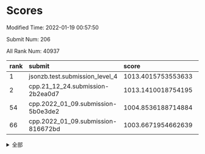 # Scores

Modified Time: 2022-01-19 00:57:50

Submit Num: 206

All Rank Num: 40937

| rank |               submit               |       score        |       sigma        | pk_num |
| :--- | :--------------------------------- | :----------------- | :----------------- | :----- |
| 1    | jsonzb.test.submission_level_4     | 1013.4015753553633 | 0.8114558238477116 | 600    |
| 2    | cpp.21_12_24.submission-2b2ea0d7   | 1013.1410018754195 | 0.8047049734482634 | 794    |
| 54   | cpp.2022_01_09.submission-5b0e3de2 | 1004.8536188714884 | 0.7172587467698852 | 797    |
| 66   | cpp.2022_01_09.submission-816672bd | 1003.6671954662639 | 0.7275315175671735 | 801    |


<details>
<summary>全部</summary>

| rank |                 submit                 |       score        |       sigma        | pk_num |
| :--- | :------------------------------------- | :----------------- | :----------------- | :----- |
| 1    | jsonzb.test.submission_level_4         | 1013.4015753553633 | 0.8114558238477116 | 600    |
| 2    | cpp.21_12_24.submission-2b2ea0d7       | 1013.1410018754195 | 0.8047049734482634 | 794    |
| 3    | gobigger.level_3.submission_level_3_34 | 1012.0280469183883 | 0.76406707141883   | 797    |
| 4    | gobigger.level_3.submission_level_3_29 | 1011.4984694006151 | 0.7739933899630961 | 799    |
| 5    | gobigger.level_3.submission_level_3_36 | 1011.4951740361303 | 0.7768360808279778 | 792    |
| 6    | gobigger.level_3.submission_level_3_49 | 1011.0454401430787 | 0.7573519983290111 | 799    |
| 7    | gobigger.level_3.submission_level_3_13 | 1011.0247901856361 | 0.7500450632774186 | 795    |
| 8    | gobigger.level_3.submission_level_3_3  | 1010.9261795841124 | 0.7543995362688372 | 794    |
| 9    | gobigger.level_3.submission_level_3_31 | 1010.8416354819436 | 0.7539737636202427 | 790    |
| 10   | gobigger.level_3.submission_level_3_41 | 1010.8369851075935 | 0.748501356058715  | 796    |
| 11   | gobigger.level_3.submission_level_3_28 | 1010.8287882012373 | 0.7512484791708962 | 797    |
| 12   | gobigger.level_3.submission_level_3_16 | 1010.7618599725449 | 0.7620477079781669 | 797    |
| 13   | gobigger.level_3.submission_level_3_0  | 1010.7309207910522 | 0.7634471138964241 | 799    |
| 14   | gobigger.level_3.submission_level_3_33 | 1010.6423802474227 | 0.7494481363002501 | 796    |
| 15   | gobigger.level_3.submission_level_3_17 | 1010.5879029200858 | 0.7576002842215831 | 796    |
| 16   | gobigger.level_3.submission_level_3_15 | 1010.5445272125613 | 0.7272104753681772 | 797    |
| 17   | gobigger.level_3.submission_level_3_12 | 1010.4785714866966 | 0.7628122098803    | 792    |
| 18   | gobigger.level_3.submission_level_3_21 | 1010.4032568694123 | 0.749445102866989  | 795    |
| 19   | gobigger.level_3.submission_level_3_48 | 1010.3826731281263 | 0.7458020414602955 | 796    |
| 20   | gobigger.level_3.submission_level_3_26 | 1010.3296901998152 | 0.7511643786267268 | 796    |
| 21   | gobigger.level_3.submission_level_3_39 | 1010.286641074475  | 0.76543162165697   | 799    |
| 22   | gobigger.level_3.submission_level_3_46 | 1010.0949953781877 | 0.7599173836452872 | 787    |
| 23   | gobigger.level_3.submission_level_3_40 | 1010.088830570819  | 0.7474617930847307 | 796    |
| 24   | gobigger.level_3.submission_level_3_1  | 1009.9993869741711 | 0.7426978842250207 | 798    |
| 25   | gobigger.level_3.submission_level_3_43 | 1009.9908105359613 | 0.7674029740905195 | 796    |
| 26   | gobigger.level_3.submission_level_3_45 | 1009.9806184621207 | 0.7478008018622109 | 792    |
| 27   | gobigger.level_3.submission_level_3_19 | 1009.9379242354897 | 0.7442693892953732 | 795    |
| 28   | gobigger.level_3.submission_level_3_32 | 1009.8832610693044 | 0.7576310167132999 | 795    |
| 29   | gobigger.level_3.submission_level_3_7  | 1009.8243166314743 | 0.7306604410719953 | 799    |
| 30   | gobigger.level_3.submission_level_3_8  | 1009.7825124121764 | 0.7514396394968963 | 796    |
| 31   | gobigger.level_3.submission_level_3_35 | 1009.7586074080581 | 0.7390811896570325 | 794    |
| 32   | gobigger.level_3.submission_level_3_27 | 1009.7046409453112 | 0.75735803676981   | 791    |
| 33   | gobigger.level_3.submission_level_3_22 | 1009.6040980053017 | 0.7507916115912373 | 797    |
| 34   | gobigger.level_3.submission_level_3_18 | 1009.5603400594881 | 0.7433582120898691 | 795    |
| 35   | gobigger.level_3.submission_level_3_5  | 1009.5078485014668 | 0.755086900767529  | 793    |
| 36   | gobigger.level_3.submission_level_3_20 | 1009.4631757782183 | 0.7466521931834149 | 789    |
| 37   | gobigger.level_3.submission_level_3_2  | 1009.4298726255889 | 0.7327246957807931 | 801    |
| 38   | gobigger.level_3.submission_level_3_6  | 1009.3422242412807 | 0.7458414352335019 | 795    |
| 39   | gobigger.level_3.submission_level_3_11 | 1009.2571061703884 | 0.7474594636250893 | 796    |
| 40   | gobigger.level_3.submission_level_3_10 | 1009.2103424075159 | 0.7543594383037915 | 795    |
| 41   | gobigger.level_3.submission_level_3_38 | 1009.1665749204024 | 0.743335664730741  | 800    |
| 42   | gobigger.level_3.submission_level_3_37 | 1009.146686042111  | 0.7534119993592755 | 796    |
| 43   | gobigger.level_3.submission_level_3_23 | 1008.9278105398653 | 0.7613937149617264 | 793    |
| 44   | gobigger.level_3.submission_level_3_47 | 1008.7715029465751 | 0.7297123527611471 | 801    |
| 45   | gobigger.level_3.submission_level_3_42 | 1008.6873187047214 | 0.7345511473889076 | 795    |
| 46   | gobigger.level_3.submission_level_3_25 | 1008.5309514881427 | 0.7279232598837305 | 793    |
| 47   | gobigger.level_3.submission_level_3_44 | 1008.4803250556973 | 0.7428482178246745 | 801    |
| 48   | gobigger.level_3.submission_level_3_24 | 1008.4263330999917 | 0.7457471019008283 | 797    |
| 49   | gobigger.level_3.submission_level_3_30 | 1008.4070875950624 | 0.7469448388694456 | 800    |
| 50   | gobigger.level_3.submission_level_3_14 | 1008.2302093139356 | 0.7326406680307785 | 793    |
| 51   | gobigger.level_3.submission_level_3_4  | 1007.9421159718962 | 0.7224727823088903 | 793    |
| 52   | gobigger.level_3.submission_level_3_9  | 1007.7821071028148 | 0.7327065175173203 | 787    |
| 53   | gobigger.level_1.submission_level_1_49 | 1004.8807904503481 | 0.7103127043566069 | 799    |
| 54   | cpp.2022_01_09.submission-5b0e3de2     | 1004.8536188714884 | 0.7172587467698852 | 797    |
| 55   | gobigger.level_1.submission_level_1_0  | 1004.82418490466   | 0.7203346294727322 | 802    |
| 56   | gobigger.level_1.submission_level_1_4  | 1004.7645245377012 | 0.714089117475069  | 796    |
| 57   | gobigger.level_1.submission_level_1_18 | 1004.7573834133794 | 0.7294430397808221 | 793    |
| 58   | gobigger.level_1.submission_level_1_45 | 1004.165532309651  | 0.7163809780932674 | 799    |
| 59   | gobigger.level_1.submission_level_1_3  | 1004.0807424924998 | 0.7203111053454836 | 795    |
| 60   | gobigger.level_1.submission_level_1_7  | 1004.0476978534981 | 0.716315221399555  | 795    |
| 61   | gobigger.level_1.submission_level_1_13 | 1003.9218487594026 | 0.7177408561926261 | 795    |
| 62   | gobigger.level_1.submission_level_1_22 | 1003.8917339084237 | 0.7191976424031171 | 795    |
| 63   | gobigger.level_1.submission_level_1_15 | 1003.8504811095116 | 0.7200867016908671 | 798    |
| 64   | gobigger.level_1.submission_level_1_48 | 1003.7469348908447 | 0.7376731482924337 | 796    |
| 65   | gobigger.level_1.submission_level_1_27 | 1003.7173138766058 | 0.7201382653432805 | 795    |
| 66   | cpp.2022_01_09.submission-816672bd     | 1003.6671954662639 | 0.7275315175671735 | 801    |
| 67   | gobigger.level_1.submission_level_1_47 | 1003.6020565607639 | 0.7358214953537254 | 792    |
| 68   | gobigger.level_1.submission_level_1_21 | 1003.5730170629305 | 0.7343878574773199 | 793    |
| 69   | gobigger.level_1.submission_level_1_10 | 1003.5487199093718 | 0.7160876701696192 | 797    |
| 70   | gobigger.level_1.submission_level_1_36 | 1003.5439721819313 | 0.7126713126216131 | 797    |
| 71   | gobigger.level_1.submission_level_1_38 | 1003.5111716371272 | 0.7023325006664318 | 795    |
| 72   | gobigger.level_1.submission_level_1_32 | 1003.4836863387939 | 0.7155307247150388 | 798    |
| 73   | gobigger.level_1.submission_level_1_37 | 1003.4765034372783 | 0.7197491618554543 | 793    |
| 74   | gobigger.level_1.submission_level_1_26 | 1003.3835190369235 | 0.723562631002024  | 792    |
| 75   | gobigger.level_1.submission_level_1_29 | 1003.3557686929465 | 0.7205284372192515 | 802    |
| 76   | gobigger.level_1.submission_level_1_28 | 1003.3497823303237 | 0.7203197603374676 | 801    |
| 77   | gobigger.level_1.submission_level_1_9  | 1003.3265592157425 | 0.7239633562395846 | 800    |
| 78   | gobigger.level_1.submission_level_1_46 | 1003.3035232574484 | 0.719638450107167  | 793    |
| 79   | gobigger.level_1.submission_level_1_25 | 1003.2273639219188 | 0.7223102762419282 | 797    |
| 80   | gobigger.level_1.submission_level_1_17 | 1003.2241806952651 | 0.7139483700519601 | 795    |
| 81   | gobigger.level_1.submission_level_1_2  | 1003.1537592976636 | 0.7219187981223794 | 793    |
| 82   | gobigger.level_1.submission_level_1_43 | 1003.1314698645513 | 0.7080829465951978 | 797    |
| 83   | gobigger.level_1.submission_level_1_16 | 1003.0893228425666 | 0.72011481876353   | 798    |
| 84   | gobigger.level_1.submission_level_1_5  | 1003.0755421478269 | 0.7169681459347373 | 793    |
| 85   | gobigger.level_1.submission_level_1_1  | 1002.97596241955   | 0.7217717654361631 | 792    |
| 86   | gobigger.level_1.submission_level_1_42 | 1002.9224647635511 | 0.7091151265926946 | 798    |
| 87   | gobigger.level_1.submission_level_1_19 | 1002.8123589323803 | 0.7277324025441261 | 794    |
| 88   | gobigger.level_1.submission_level_1_41 | 1002.6992756822169 | 0.7128373224851213 | 792    |
| 89   | gobigger.level_1.submission_level_1_34 | 1002.6980976001367 | 0.7175746060815543 | 795    |
| 90   | gobigger.level_1.submission_level_1_33 | 1002.6096858409045 | 0.7241084542634648 | 796    |
| 91   | gobigger.level_1.submission_level_1_35 | 1002.5534723955966 | 0.7224153544856549 | 790    |
| 92   | gobigger.level_1.submission_level_1_23 | 1002.4577937174198 | 0.6980519621601754 | 800    |
| 93   | gobigger.level_1.submission_level_1_31 | 1002.4376550023386 | 0.7127816192436415 | 797    |
| 94   | gobigger.level_1.submission_level_1_24 | 1002.3450164581039 | 0.7207028878617634 | 795    |
| 95   | gobigger.level_1.submission_level_1_8  | 1002.267131473238  | 0.7343392695524771 | 794    |
| 96   | gobigger.level_1.submission_level_1_11 | 1002.2429238755269 | 0.7087227635108427 | 792    |
| 97   | gobigger.level_1.submission_level_1_6  | 1002.2230572242138 | 0.7181582715620756 | 793    |
| 98   | gobigger.level_1.submission_level_1_39 | 1002.0714944405117 | 0.7184644640513622 | 797    |
| 99   | gobigger.level_1.submission_level_1_14 | 1002.0650771411118 | 0.7322049371483019 | 801    |
| 100  | gobigger.level_1.submission_level_1_20 | 1002.0303585295857 | 0.7166039290131435 | 800    |
| 101  | gobigger.level_1.submission_level_1_44 | 1002.0097735522878 | 0.7095505505196643 | 795    |
| 102  | gobigger.level_1.submission_level_1_30 | 1001.9420086215268 | 0.7191718919264474 | 793    |
| 103  | gobigger.level_1.submission_level_1_12 | 1001.6465295386163 | 0.7046217053258227 | 797    |
| 104  | gobigger.level_1.submission_level_1_40 | 1001.4397820912463 | 0.7137651675587371 | 793    |
| 105  | gobigger.random.submission_random_10   | 997.4554352541192  | 0.7100739221030966 | 802    |
| 106  | gobigger.random.submission_random_42   | 997.2266349699212  | 0.7113028946754714 | 802    |
| 107  | gobigger.random.submission_random_25   | 997.2033794104608  | 0.7163917876415523 | 796    |
| 108  | gobigger.random.submission_random_24   | 997.1718100168755  | 0.7125762158343082 | 799    |
| 109  | gobigger.random.submission_random_43   | 997.1128881912797  | 0.7138467797706574 | 794    |
| 110  | gobigger.random.submission_random_1    | 996.8903717002686  | 0.7115824120226705 | 796    |
| 111  | gobigger.random.submission_random_18   | 996.8189829076155  | 0.7045696340968122 | 794    |
| 112  | gobigger.random.submission_random_27   | 996.7270443843487  | 0.7134822342276461 | 802    |
| 113  | gobigger.random.submission_random_17   | 996.6323516317556  | 0.7126719649144098 | 796    |
| 114  | gobigger.random.submission_random_16   | 996.6034511308543  | 0.7181725975689459 | 801    |
| 115  | gobigger.random.submission_random_4    | 996.5985942480556  | 0.7122937237032885 | 793    |
| 116  | gobigger.random.submission_random_8    | 996.5097212673145  | 0.7172724045482505 | 792    |
| 117  | gobigger.random.submission_random_23   | 996.5027083216194  | 0.7318937828027389 | 795    |
| 118  | gobigger.random.submission_random_12   | 996.4938505035724  | 0.7214824108542299 | 799    |
| 119  | gobigger.random.submission_random_39   | 996.4665062173455  | 0.7417960797409663 | 796    |
| 120  | gobigger.random.submission_random_34   | 996.3727437280969  | 0.7242157180806168 | 798    |
| 121  | gobigger.random.submission_random_47   | 996.3314173410477  | 0.715208009913852  | 795    |
| 122  | gobigger.random.submission_random_14   | 996.3120170181882  | 0.7186543400830735 | 801    |
| 123  | gobigger.random.submission_random_0    | 996.3063263230312  | 0.7176458716237717 | 797    |
| 124  | gobigger.random.submission_random_3    | 996.2829947058867  | 0.7330394906983779 | 802    |
| 125  | gobigger.random.submission_random_21   | 996.2757585998816  | 0.7100868607320174 | 795    |
| 126  | gobigger.random.submission_random_13   | 996.1810624762616  | 0.7097803293436172 | 798    |
| 127  | gobigger.random.submission_random_41   | 996.1320795590417  | 0.7379384984993351 | 800    |
| 128  | gobigger.random.submission_random_36   | 996.0422008730148  | 0.7197262343003556 | 796    |
| 129  | gobigger.random.submission_random_30   | 996.0109073148363  | 0.7176765658160567 | 792    |
| 130  | gobigger.random.submission_random_49   | 995.8989722651871  | 0.7226858181265855 | 800    |
| 131  | gobigger.random.submission_random_31   | 995.8547801193137  | 0.7106661587592893 | 800    |
| 132  | gobigger.random.submission_random_19   | 995.8495350609104  | 0.7167644104795806 | 798    |
| 133  | gobigger.random.submission_random_45   | 995.8260450842588  | 0.726128593130042  | 796    |
| 134  | gobigger.random.submission_random_38   | 995.8101864642404  | 0.7271163731699682 | 795    |
| 135  | gobigger.random.submission_random_5    | 995.8017708773012  | 0.7244193287253125 | 795    |
| 136  | gobigger.random.submission_random_40   | 995.7979184889367  | 0.7111432285023579 | 792    |
| 137  | gobigger.random.submission_random_44   | 995.7606040197735  | 0.7173686328293546 | 796    |
| 138  | gobigger.random.submission_random_11   | 995.7533680874244  | 0.7163605515355769 | 794    |
| 139  | gobigger.random.submission_random_29   | 995.6674369734877  | 0.7175449638175071 | 792    |
| 140  | gobigger.random.submission_random_33   | 995.6616938371642  | 0.7255042833332664 | 800    |
| 141  | gobigger.random.submission_random_2    | 995.6285297399693  | 0.704906973140053  | 796    |
| 142  | gobigger.random.submission_random_22   | 995.622396570943   | 0.7085607404806105 | 800    |
| 143  | gobigger.random.submission_random_46   | 995.6080880664775  | 0.7042376506469694 | 792    |
| 144  | gobigger.random.submission_random_7    | 995.540677179904   | 0.7241437046204917 | 797    |
| 145  | gobigger.random.submission_random_26   | 995.5144600004433  | 0.7082607845370397 | 795    |
| 146  | gobigger.random.submission_random_32   | 995.3378740202157  | 0.7299524072316779 | 798    |
| 147  | gobigger.random.submission_random_35   | 995.2651690410875  | 0.718996005151923  | 789    |
| 148  | gobigger.random.submission_random_20   | 995.2054860602225  | 0.7259574395398037 | 794    |
| 149  | gobigger.random.submission_random_6    | 995.1976031362907  | 0.715008206046121  | 802    |
| 150  | gobigger.random.submission_random_15   | 994.9700785104261  | 0.7212153019916334 | 794    |
| 151  | gobigger.random.submission_random_48   | 994.9669193853697  | 0.7128733213476787 | 796    |
| 152  | gobigger.random.submission_random_28   | 994.9073053620317  | 0.7164986621331758 | 800    |
| 153  | gobigger.random.submission_random_9    | 994.6041498851328  | 0.7161169341386664 | 798    |
| 154  | gobigger.level_2.submission_level_2_45 | 994.2230310143386  | 0.7450855269450024 | 791    |
| 155  | gobigger.level_2.submission_level_2_41 | 994.0768397175768  | 0.7448666655358362 | 797    |
| 156  | gobigger.level_2.submission_level_2_33 | 994.001664494362   | 0.7321741423670775 | 802    |
| 157  | gobigger.random.submission_random_37   | 993.9741951191203  | 0.7354731296501736 | 793    |
| 158  | gobigger.level_2.submission_level_2_38 | 993.9343138166416  | 0.7398428390422942 | 799    |
| 159  | gobigger.level_2.submission_level_2_21 | 993.9226372249492  | 0.7351229239375199 | 791    |
| 160  | gobigger.level_2.submission_level_2_25 | 993.4290005579572  | 0.7634317548844367 | 792    |
| 161  | gobigger.level_2.submission_level_2_46 | 993.3328801734706  | 0.7400723152094929 | 798    |
| 162  | gobigger.level_2.submission_level_2_34 | 993.3316831091498  | 0.7350912724441824 | 796    |
| 163  | gobigger.level_2.submission_level_2_3  | 993.2218971751331  | 0.7426131345192114 | 790    |
| 164  | gobigger.level_2.submission_level_2_15 | 992.9542645020267  | 0.7400601797501085 | 800    |
| 165  | gobigger.level_2.submission_level_2_31 | 992.7076756932311  | 0.7499740492236371 | 796    |
| 166  | gobigger.level_2.submission_level_2_20 | 992.6686036577238  | 0.7512161862951635 | 797    |
| 167  | gobigger.level_2.submission_level_2_13 | 992.5307683407266  | 0.7606465654663277 | 798    |
| 168  | gobigger.level_2.submission_level_2_35 | 992.4832144690943  | 0.7478981023819347 | 795    |
| 169  | gobigger.level_2.submission_level_2_18 | 992.469978013333   | 0.7428969376369103 | 796    |
| 170  | gobigger.level_2.submission_level_2_5  | 992.3745510194099  | 0.7313117254548034 | 797    |
| 171  | gobigger.level_2.submission_level_2_17 | 992.3171561493193  | 0.7225503056551115 | 796    |
| 172  | gobigger.level_2.submission_level_2_24 | 992.2745327908507  | 0.7510426195268798 | 799    |
| 173  | gobigger.level_2.submission_level_2_4  | 992.2533039261288  | 0.7505774731939981 | 794    |
| 174  | gobigger.level_2.submission_level_2_27 | 992.1740479085441  | 0.7480369292235359 | 796    |
| 175  | gobigger.level_2.submission_level_2_11 | 992.1401642288504  | 0.7430654809664312 | 795    |
| 176  | gobigger.level_2.submission_level_2_37 | 992.0971075621813  | 0.7555839356902688 | 794    |
| 177  | gobigger.level_2.submission_level_2_47 | 992.0004519189255  | 0.7489128963449544 | 790    |
| 178  | gobigger.level_2.submission_level_2_32 | 991.9461879956107  | 0.7536900478391907 | 801    |
| 179  | gobigger.level_2.submission_level_2_12 | 991.918826235275   | 0.743515344730636  | 794    |
| 180  | gobigger.level_2.submission_level_2_44 | 991.8815660166266  | 0.7652484293287999 | 795    |
| 181  | gobigger.level_2.submission_level_2_0  | 991.8148474066384  | 0.7427889411356017 | 794    |
| 182  | gobigger.level_2.submission_level_2_9  | 991.7944619456183  | 0.7515116308492105 | 798    |
| 183  | gobigger.level_2.submission_level_2_40 | 991.662900640084   | 0.7542384905865253 | 803    |
| 184  | gobigger.level_2.submission_level_2_29 | 991.6440976483877  | 0.762987612315591  | 795    |
| 185  | gobigger.level_2.submission_level_2_16 | 991.6270305658536  | 0.7463933314030751 | 799    |
| 186  | gobigger.level_2.submission_level_2_14 | 991.6167400155038  | 0.766923330419371  | 796    |
| 187  | gobigger.level_2.submission_level_2_8  | 991.5804816688621  | 0.7590764413066851 | 800    |
| 188  | gobigger.level_2.submission_level_2_30 | 991.4257684792747  | 0.7643814872594609 | 792    |
| 189  | gobigger.level_2.submission_level_2_39 | 991.3265498014248  | 0.781500518531413  | 798    |
| 190  | gobigger.level_2.submission_level_2_7  | 991.2959862938958  | 0.7634986176747188 | 795    |
| 191  | gobigger.level_2.submission_level_2_36 | 991.2741101396949  | 0.7448494328929139 | 794    |
| 192  | gobigger.level_2.submission_level_2_6  | 991.269383432129   | 0.7682491462991969 | 794    |
| 193  | gobigger.level_2.submission_level_2_49 | 991.2257479105682  | 0.7689082238000471 | 788    |
| 194  | gobigger.level_2.submission_level_2_42 | 991.2231954912679  | 0.7518864564761295 | 788    |
| 195  | gobigger.level_2.submission_level_2_28 | 991.1687075826036  | 0.7460105257226511 | 804    |
| 196  | gobigger.level_2.submission_level_2_10 | 991.1660479670601  | 0.7577007331644324 | 793    |
| 197  | gobigger.level_2.submission_level_2_43 | 991.0986991725779  | 0.7610743959763893 | 801    |
| 198  | gobigger.level_2.submission_level_2_48 | 990.7708256427408  | 0.7716457032250175 | 793    |
| 199  | gobigger.level_2.submission_level_2_2  | 990.7574243724181  | 0.7682706807969919 | 791    |
| 200  | gobigger.level_2.submission_level_2_1  | 990.6461414673979  | 0.7538229220974146 | 795    |
| 201  | gobigger.level_2.submission_level_2_22 | 990.6119316782067  | 0.7542800161043374 | 800    |
| 202  | gobigger.level_2.submission_level_2_26 | 990.6025895723502  | 0.7664447012570432 | 795    |
| 203  | gobigger.level_2.submission_level_2_19 | 990.210327232655   | 0.7837933344727543 | 795    |
| 204  | gobigger.level_2.submission_level_2_23 | 989.7928943612513  | 0.7656273477585036 | 796    |
| 205  | gobigger.none.submission_none_1        | 976.974742211752   | 1.3271766279171846 | 789    |
| 206  | gobigger.none.submission_none_0        | 976.2352807198545  | 1.3761948158921784 | 792    |

</details>